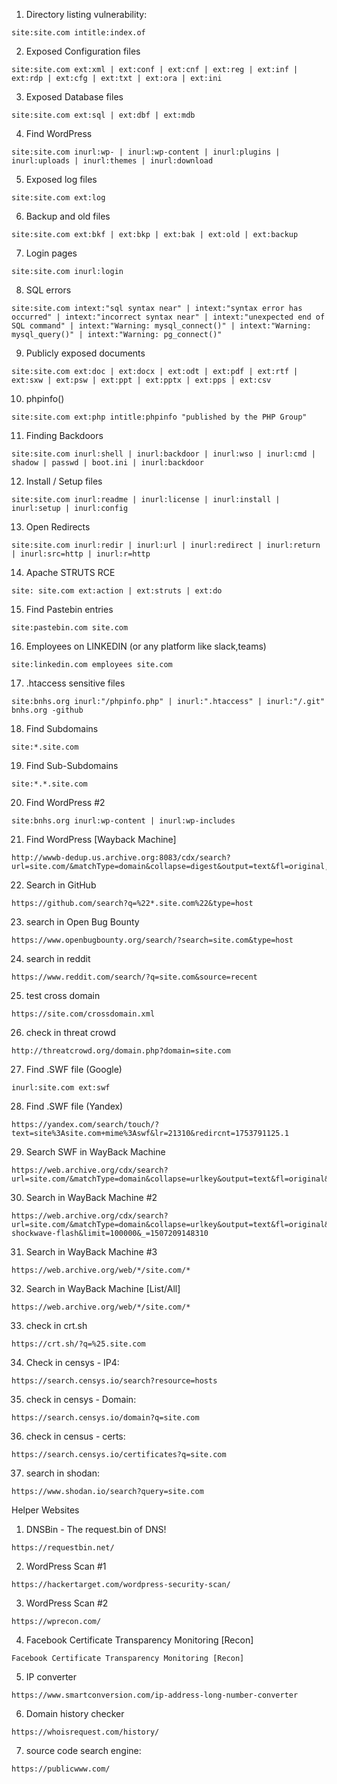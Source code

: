 1) Directory listing vulnerability:
```
site:site.com intitle:index.of
```


2) Exposed Configuration files
```
site:site.com ext:xml | ext:conf | ext:cnf | ext:reg | ext:inf | ext:rdp | ext:cfg | ext:txt | ext:ora | ext:ini
```


3) Exposed Database files
```
site:site.com ext:sql | ext:dbf | ext:mdb
```


4) Find WordPress
```
site:site.com inurl:wp- | inurl:wp-content | inurl:plugins | inurl:uploads | inurl:themes | inurl:download
```


5) Exposed log files
```
site:site.com ext:log
```


6) Backup and old files
```
site:site.com ext:bkf | ext:bkp | ext:bak | ext:old | ext:backup
```

7) Login pages
```
site:site.com inurl:login
```


8) SQL errors
```
site:site.com intext:"sql syntax near" | intext:"syntax error has occurred" | intext:"incorrect syntax near" | intext:"unexpected end of SQL command" | intext:"Warning: mysql_connect()" | intext:"Warning: mysql_query()" | intext:"Warning: pg_connect()"
```


9) Publicly exposed documents
```
site:site.com ext:doc | ext:docx | ext:odt | ext:pdf | ext:rtf | ext:sxw | ext:psw | ext:ppt | ext:pptx | ext:pps | ext:csv
```


10) phpinfo()
```
site:site.com ext:php intitle:phpinfo "published by the PHP Group"
```


11) Finding Backdoors
```
site:site.com inurl:shell | inurl:backdoor | inurl:wso | inurl:cmd | shadow | passwd | boot.ini | inurl:backdoor
```


12) Install / Setup files
```
site:site.com inurl:readme | inurl:license | inurl:install | inurl:setup | inurl:config
```


13) Open Redirects
```
site:site.com inurl:redir | inurl:url | inurl:redirect | inurl:return | inurl:src=http | inurl:r=http
```


14) Apache STRUTS RCE
```
site: site.com ext:action | ext:struts | ext:do
```


15) Find Pastebin entries
```
site:pastebin.com site.com
```


16) Employees on LINKEDIN (or any platform like slack,teams)
```
site:linkedin.com employees site.com
```


17) .htaccess sensitive files
```
site:bnhs.org inurl:"/phpinfo.php" | inurl:".htaccess" | inurl:"/.git" bnhs.org -github
```


18) Find Subdomains
```
site:*.site.com
```


19) Find Sub-Subdomains
```
site:*.*.site.com
```


20) Find WordPress #2
```
site:bnhs.org inurl:wp-content | inurl:wp-includes
```


21) Find WordPress [Wayback Machine]
```
http://wwwb-dedup.us.archive.org:8083/cdx/search?url=site.com/&matchType=domain&collapse=digest&output=text&fl=original,timestamp&filter=urlkey:.*wp[-].*&limit=1000000&xx=
```


22) Search in GitHub 
```
https://github.com/search?q=%22*.site.com%22&type=host
```


23) search in Open Bug Bounty 
```
https://www.openbugbounty.org/search/?search=site.com&type=host
```


24) search in reddit 
```
https://www.reddit.com/search/?q=site.com&source=recent
```


25) test cross domain 
```
https://site.com/crossdomain.xml
```


26) check in threat crowd 
```
http://threatcrowd.org/domain.php?domain=site.com
```



27) Find .SWF file (Google)
```
inurl:site.com ext:swf
```


28) Find .SWF file (Yandex)
```
https://yandex.com/search/touch/?text=site%3Asite.com+mime%3Aswf&lr=21310&redircnt=1753791125.1
```



29) Search SWF in WayBack Machine
```
https://web.archive.org/cdx/search?url=site.com/&matchType=domain&collapse=urlkey&output=text&fl=original&filter=urlkey:.*swf&limit=100000&_=1507209148310
```


30) Search in WayBack Machine #2
```
https://web.archive.org/cdx/search?url=site.com/&matchType=domain&collapse=urlkey&output=text&fl=original&filter=mimetype:application/x-shockwave-flash&limit=100000&_=1507209148310
```



31) Search in WayBack Machine #3
```
https://web.archive.org/web/*/site.com/*
```


32) Search in WayBack Machine [List/All]
```
https://web.archive.org/web/*/site.com/*
```



33) check in crt.sh
```
https://crt.sh/?q=%25.site.com
```


34) Check in censys - IP4:
```
https://search.censys.io/search?resource=hosts
```


35) check in censys - Domain:
```
https://search.censys.io/domain?q=site.com
```


36) check in census - certs:
```
https://search.censys.io/certificates?q=site.com
```


37) search in shodan:
```
https://www.shodan.io/search?query=site.com
```


Helper Websites

1) DNSBin - The request.bin of DNS!
```
https://requestbin.net/
```


2) WordPress Scan #1
```
https://hackertarget.com/wordpress-security-scan/
```


3) WordPress Scan #2
```
https://wprecon.com/
```



4) Facebook Certificate Transparency Monitoring [Recon]
```
Facebook Certificate Transparency Monitoring [Recon]
```



5) IP converter
```
https://www.smartconversion.com/ip-address-long-number-converter
```



6) Domain history checker
```
https://whoisrequest.com/history/
```


7) source code search engine:
```
https://publicwww.com/
```

